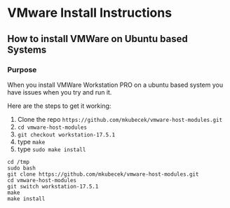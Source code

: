 # VMware Install Instructions

## How to install VMWare on Ubuntu based Systems

### Purpose
When you install VMWare Workstation PRO on a ubuntu based system you have issues when you try and run it.

Here are the steps to get it working:

1) Clone the repo `https://github.com/mkubecek/vmware-host-modules.git`
2) `cd vmware-host-modules`
3) `git checkout workstation-17.5.1`
4) type `make`
5) type `sudo make install`




```
cd /tmp
sudo bash
git clone https://github.com/mkubecek/vmware-host-modules.git
cd vmware-host-modules
git switch workstation-17.5.1
make
make install
```
